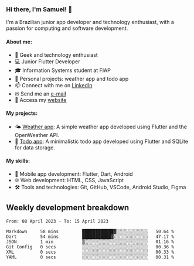 ### Hi there, I'm Samuel! 👋

I'm a Brazilian junior app developer and technology enthusiast, with a passion for computing and software development.

#### About me:

- 🌟 Geek and technology enthusiast
- 💻 Junior Flutter Developer
- 🎓 Information Systems student at FIAP
- 🔭 Personal projects: weather app and todo app
- 📫 Connect with me on [LinkedIn](https://www.linkedin.com/in/samuel-s-marques/)
- ✉ Send me an [e-mail](mailto:samuel.s.marques@protonmail.com)
- 🔗 Access my [website](https://samuel-marques.me/)

#### My projects:

- 🌤️ [Weather app](https://github.com/samuel-s-marques/weather-app): A simple weather app developed using Flutter and the OpenWeather API.
- 📝 [Todo app](https://github.com/samuel-s-marques/todo-app): A minimalistic todo app developed using Flutter and SQLite for data storage.

#### My skills:

- 📱 Mobile app development: Flutter, Dart, Android
- 🌐 Web development: HTML, CSS, JavaScript
- 🛠️ Tools and technologies: Git, GitHub, VSCode, Android Studio, Figma

## Weekly development breakdown
<!--START_SECTION:waka-->

```text
From: 08 April 2023 - To: 15 April 2023

Markdown     58 mins         ████████████▓░░░░░░░░░░░░   50.64 %
Dart         54 mins         ███████████▓░░░░░░░░░░░░░   47.17 %
JSON         1 min           ▒░░░░░░░░░░░░░░░░░░░░░░░░   01.16 %
Git Config   0 secs          ░░░░░░░░░░░░░░░░░░░░░░░░░   00.36 %
XML          0 secs          ░░░░░░░░░░░░░░░░░░░░░░░░░   00.33 %
YAML         0 secs          ░░░░░░░░░░░░░░░░░░░░░░░░░   00.31 %
```

<!--END_SECTION:waka-->
